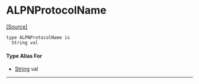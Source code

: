 # ALPNProtocolName
<span class="source-link">[[Source]](src/net-ssl/alpn.md#L6)</span>
```pony
type ALPNProtocolName is
  String val
```

#### Type Alias For

* [String](builtin-String.md) val

---

